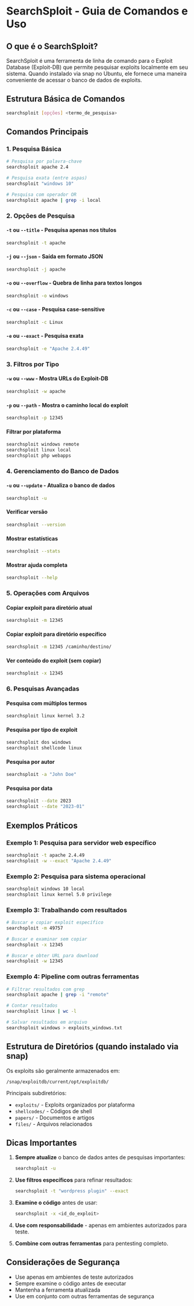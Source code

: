 # SearchSploit - Guia de Comandos e Uso

## O que é o SearchSploit?

SearchSploit é uma ferramenta de linha de comando para o Exploit Database (Exploit-DB) que permite pesquisar exploits localmente em seu sistema. Quando instalado via snap no Ubuntu, ele fornece uma maneira conveniente de acessar o banco de dados de exploits.

## Estrutura Básica de Comandos

```bash
searchsploit [opções] <termo_de_pesquisa>
```

## Comandos Principais

### 1. Pesquisa Básica
```bash
# Pesquisa por palavra-chave
searchsploit apache 2.4

# Pesquisa exata (entre aspas)
searchsploit "windows 10"

# Pesquisa com operador OR
searchsploit apache | grep -i local
```

### 2. Opções de Pesquisa

#### `-t` ou `--title` - Pesquisa apenas nos títulos
```bash
searchsploit -t apache
```

#### `-j` ou `--json` - Saída em formato JSON
```bash
searchsploit -j apache
```

#### `-o` ou `--overflow` - Quebra de linha para textos longos
```bash
searchsploit -o windows
```

#### `-c` ou `--case` - Pesquisa case-sensitive
```bash
searchsploit -c Linux
```

#### `-e` ou `--exact` - Pesquisa exata
```bash
searchsploit -e "Apache 2.4.49"
```

### 3. Filtros por Tipo

#### `-w` ou `--www` - Mostra URLs do Exploit-DB
```bash
searchsploit -w apache
```

#### `-p` ou `--path` - Mostra o caminho local do exploit
```bash
searchsploit -p 12345
```

#### Filtrar por plataforma
```bash
searchsploit windows remote
searchsploit linux local
searchsploit php webapps
```

### 4. Gerenciamento do Banco de Dados

#### `-u` ou `--update` - Atualiza o banco de dados
```bash
searchsploit -u
```

#### Verificar versão
```bash
searchsploit --version
```

#### Mostrar estatísticas
```bash
searchsploit --stats
```

#### Mostrar ajuda completa
```bash
searchsploit --help
```

### 5. Operações com Arquivos

#### Copiar exploit para diretório atual
```bash
searchsploit -m 12345
```

#### Copiar exploit para diretório específico
```bash
searchsploit -m 12345 /caminho/destino/
```

#### Ver conteúdo do exploit (sem copiar)
```bash
searchsploit -x 12345
```

### 6. Pesquisas Avançadas

#### Pesquisa com múltiplos termos
```bash
searchsploit linux kernel 3.2
```

#### Pesquisa por tipo de exploit
```bash
searchsploit dos windows
searchsploit shellcode linux
```

#### Pesquisa por autor
```bash
searchsploit -a "John Doe"
```

#### Pesquisa por data
```bash
searchsploit --date 2023
searchsploit --date "2023-01"
```

## Exemplos Práticos

### Exemplo 1: Pesquisa para servidor web específico
```bash
searchsploit -t apache 2.4.49
searchsploit -w --exact "Apache 2.4.49"
```

### Exemplo 2: Pesquisa para sistema operacional
```bash
searchsploit windows 10 local
searchsploit linux kernel 5.0 privilege
```

### Exemplo 3: Trabalhando com resultados
```bash
# Buscar e copiar exploit específico
searchsploit -m 49757

# Buscar e examinar sem copiar
searchsploit -x 12345

# Buscar e obter URL para download
searchsploit -w 12345
```

### Exemplo 4: Pipeline com outras ferramentas
```bash
# Filtrar resultados com grep
searchsploit apache | grep -i "remote"

# Contar resultados
searchsploit linux | wc -l

# Salvar resultados em arquivo
searchsploit windows > exploits_windows.txt
```

## Estrutura de Diretórios (quando instalado via snap)

Os exploits são geralmente armazenados em:
```
/snap/exploitdb/current/opt/exploitdb/
```

Principais subdiretórios:
- `exploits/` - Exploits organizados por plataforma
- `shellcodes/` - Códigos de shell
- `papers/` - Documentos e artigos
- `files/` - Arquivos relacionados

## Dicas Importantes

1. **Sempre atualize** o banco de dados antes de pesquisas importantes:
   ```bash
   searchsploit -u
   ```

2. **Use filtros específicos** para refinar resultados:
   ```bash
   searchsploit -t "wordpress plugin" --exact
   ```

3. **Examine o código** antes de usar:
   ```bash
   searchsploit -x <id_do_exploit>
   ```

4. **Use com responsabilidade** - apenas em ambientes autorizados para teste.

5. **Combine com outras ferramentas** para pentesting completo.

## Considerações de Segurança

- Use apenas em ambientes de teste autorizados
- Sempre examine o código antes de executar
- Mantenha a ferramenta atualizada
- Use em conjunto com outras ferramentas de segurança
